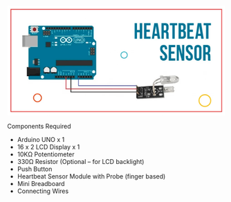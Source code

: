 <img src="Circuit-Diagram.jpg" alt="Description of the image" >

Components Required 

- Arduino UNO x 1 
- 16 x 2 LCD Display x 1 
- 10KΩ Potentiometer 
- 330Ω Resistor (Optional – for LCD backlight) 
- Push Button 
- Heartbeat Sensor Module with Probe (finger based) 
- Mini Breadboard 
- Connecting Wires 
